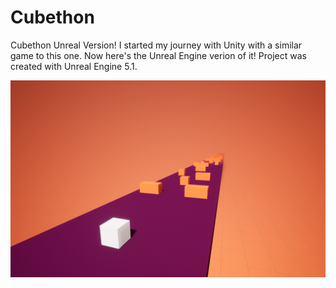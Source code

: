 # Cubethon
Cubethon Unreal Version!
I started my journey with Unity with a similar game to this one. Now here's the Unreal Engine verion of it!
Project was created with Unreal Engine 5.1.

![Image](Image.png)
